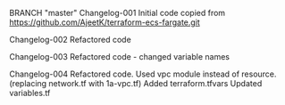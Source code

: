 BRANCH "master" 
Changelog-001
Initial code copied from https://github.com/AjeetK/terraform-ecs-fargate.git

Changelog-002
Refactored code

Changelog-003
Refactored code - changed variable names

Changelog-004
Refactored code.
Used vpc module instead of resource. (replacing network.tf with 1a-vpc.tf)
Added terraform.tfvars
Updated variables.tf
